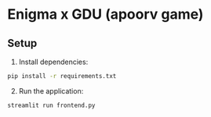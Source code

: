 # Enigma x GDU (apoorv game)

## Setup

1. Install dependencies:

```bash
pip install -r requirements.txt
```

2. Run the application:

```bash
streamlit run frontend.py
```

